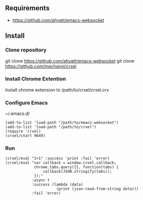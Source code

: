 ## Requirements
* https://github.com/ahyatt/emacs-websocket

## Install

### Clone repository
git clone https://github.com/ahyatt/emacs-websocket
git clone https://github.com/mechairoi/crxel

### Install Chrome Extention
Install chrome extension to /path/to/crxel/crxel.crx

### Configure Emacs
~/.emacs.d/
```elisp
(add-to-list 'load-path "/path/to/emacs-websocket")
(add-to-list 'load-path "/path/to/crxel")
(require 'crxel)
(crxel/start 9649)
```

### Run
```elisp
(crxel/eval "1+1" :success 'print :fail 'error)
(crxel/eval "var callback = window.crxel.callback;
             chrome.tabs.query({}, function(tabs) {
                 callback(JSON.stringify(tabs));
             });"
            :async t
            :success (lambda (data)
                       (print (json-read-from-string data)))
            :fail 'error)
